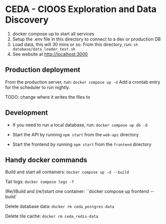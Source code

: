 # CEDA - CIOOS Exploration and Data Discovery

1. docker compose up to start all services
1. Setup the .env file in this directory to connect to a dev or production DB
1. Load data, this will 30 mins or so. From this directory, run:
   `sh database/data_loader_test.sh`
1. See website at <http://localhost:3000>

## Production deployment

From the production server, run:
`docker compose up -d`
Add a crontab entry for the scheduler to run nightly.

TODO: change where it writes the files to

## Development

- If you need to run a local database, run:
  `docker compose up db -d`

- Start the API by running `npm start` from the `web-api` directory
- Start the frontend by running `npm start` from the `frontend` directory

## Handy docker commands

Build and start all containers:
`docker compose up -d --build`

Tail logs:
`docker compose logs -f`

(Re/)Build and (re/)start one container:
``docker compose up frontend --build`

Delete database data:
`docker rm ceda_postgres-data`

Delete tile cache:
`docker rm ceda_redis-data`
